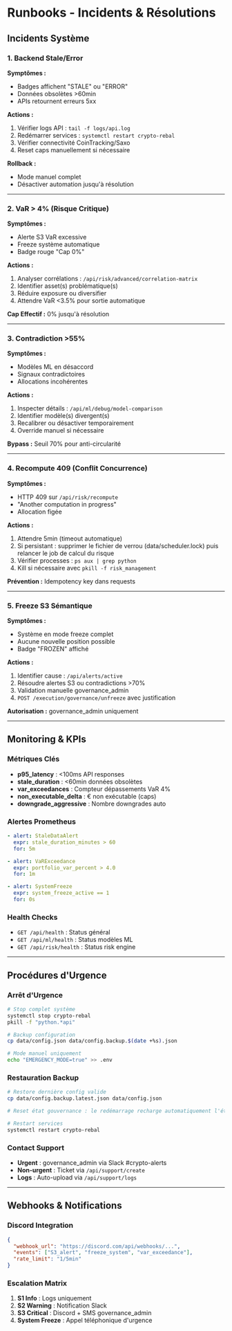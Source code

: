 # Runbooks - Incidents & Résolutions

## Incidents Système

### 1. Backend Stale/Error

**Symptômes :**
- Badges affichent "STALE" ou "ERROR"
- Données obsolètes >60min
- APIs retournent erreurs 5xx

**Actions :**
1. Vérifier logs API : `tail -f logs/api.log`
2. Redémarrer services : `systemctl restart crypto-rebal`
3. Vérifier connectivité CoinTracking/Saxo
4. Reset caps manuellement si nécessaire

**Rollback :**
- Mode manuel complet
- Désactiver automation jusqu'à résolution

---

### 2. VaR > 4% (Risque Critique)

**Symptômes :**
- Alerte S3 VaR excessive
- Freeze système automatique
- Badge rouge "Cap 0%"

**Actions :**
1. Analyser corrélations : `/api/risk/advanced/correlation-matrix`
2. Identifier asset(s) problématique(s)
3. Réduire exposure ou diversifier
4. Attendre VaR <3.5% pour sortie automatique

**Cap Effectif :** 0% jusqu'à résolution

---

### 3. Contradiction >55%

**Symptômes :**
- Modèles ML en désaccord
- Signaux contradictoires
- Allocations incohérentes

**Actions :**
1. Inspecter détails : `/api/ml/debug/model-comparison`
2. Identifier modèle(s) divergent(s)
3. Recalibrer ou désactiver temporairement
4. Override manuel si nécessaire

**Bypass :** Seuil 70% pour anti-circularité

---

### 4. Recompute 409 (Conflit Concurrence)

**Symptômes :**
- HTTP 409 sur `/api/risk/recompute`
- "Another computation in progress"
- Allocation figée

**Actions :**
1. Attendre 5min (timeout automatique)
2. Si persistant : supprimer le fichier de verrou (data/scheduler.lock) puis relancer le job de calcul du risque
3. Vérifier processes : `ps aux | grep python`
4. Kill si nécessaire avec `pkill -f risk_management`

**Prévention :** Idempotency key dans requests

---

### 5. Freeze S3 Sémantique

**Symptômes :**
- Système en mode freeze complet
- Aucune nouvelle position possible
- Badge "FROZEN" affiché

**Actions :**
1. Identifier cause : `/api/alerts/active`
2. Résoudre alertes S3 ou contradictions >70%
3. Validation manuelle governance_admin
4. `POST /execution/governance/unfreeze` avec justification

**Autorisation :** governance_admin uniquement

---

## Monitoring & KPIs

### Métriques Clés
- **p95_latency** : <100ms API responses
- **stale_duration** : <60min données obsolètes
- **var_exceedances** : Compteur dépassements VaR 4%
- **non_executable_delta** : € non exécutable (caps)
- **downgrade_aggressive** : Nombre downgrades auto

### Alertes Prometheus
```yaml
- alert: StaleDataAlert
  expr: stale_duration_minutes > 60
  for: 5m

- alert: VaRExceedance
  expr: portfolio_var_percent > 4.0
  for: 1m

- alert: SystemFreeze
  expr: system_freeze_active == 1
  for: 0s
```

### Health Checks
- `GET /api/health` : Status général
- `GET /api/ml/health` : Status modèles ML
- `GET /api/risk/health` : Status risk engine

---

## Procédures d'Urgence

### Arrêt d'Urgence
```bash
# Stop complet système
systemctl stop crypto-rebal
pkill -f "python.*api"

# Backup configuration
cp data/config.json data/config.backup.$(date +%s).json

# Mode manuel uniquement
echo "EMERGENCY_MODE=true" >> .env
```

### Restauration Backup
```bash
# Restore dernière config valide
cp data/config.backup.latest.json data/config.json

# Reset état gouvernance : le redémarrage recharge automatiquement l'état actif

# Restart services
systemctl restart crypto-rebal
```

### Contact Support
- **Urgent** : governance_admin via Slack #crypto-alerts
- **Non-urgent** : Ticket via `/api/support/create`
- **Logs** : Auto-upload via `/api/support/logs`

---

## Webhooks & Notifications

### Discord Integration
```json
{
  "webhook_url": "https://discord.com/api/webhooks/...",
  "events": ["S3_alert", "freeze_system", "var_exceedance"],
  "rate_limit": "1/5min"
}
```

### Escalation Matrix
1. **S1 Info** : Logs uniquement
2. **S2 Warning** : Notification Slack
3. **S3 Critical** : Discord + SMS governance_admin
4. **System Freeze** : Appel téléphonique d'urgence
